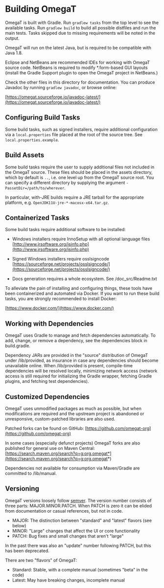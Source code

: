 # Building OmegaT

OmegaT is built with Gradle. Run `gradlew tasks` from the top level to see the
available tasks. Run `gradlew build` to build all possible distfiles and run the
main tests. Tasks skipped due to missing requirements will be noted in the
output.

OmegaT will run on the latest Java, but is required to be compatible with Java
1.8.

Eclipse and NetBeans are recommended IDEs for working with OmegaT source
code. NetBeans is required to modify *.form-based GUI layouts (install the
Gradle Support plugin to open the OmegaT project in NetBeans.)

Check the other files in this directory for documentation. You can
produce Javadoc by running `gradlew javadoc`, or browse online:

  [https://omegat.sourceforge.io/javadoc-latest/](https://omegat.sourceforge.io/javadoc-latest/)


## Configuring Build Tasks

Some build tasks, such as signed installers, require additional configuration
via a `local.properties` file placed at the root of the source tree. See
`local.properties.example`.


## Build Assets

Some build tasks require the user to supply additional files not included in the
OmegaT source. These files should be placed in the assets directory, which by
default is `..`, i.e. one level up from the OmegaT source root. You can specify
a different directory by supplying the argument `-PassetDir=/path/to/wherever`.

In particular, with-JRE builds require a JRE tarball for the appropriate
platform, e.g. `OpenJDK11U-jre-*-macosx-x64.tar.gz`.


## Containerized Tasks

Some build tasks require additional software to be installed:

- Windows installers require InnoSetup with all optional language files
  [http://www.jrsoftware.org/isinfo.php](http://www.jrsoftware.org/isinfo.php)

- Signed Windows installers require osslsigncode
  [https://sourceforge.net/projects/osslsigncode/](https://sourceforge.net/projects/osslsigncode/)

- Docs generation requires a whole ecosystem. See /doc_src/Readme.txt

To alleviate the pain of installing and configuring things, these tools have
been containerized and automated via Docker. If you want to run these build
tasks, you are strongly recommended to install Docker:

  [https://www.docker.com/](https://www.docker.com/)


## Working with Dependencies

OmegaT uses Gradle to manage and fetch dependencies automatically. To add,
change, or remove a dependency, see the dependencies block in build.gradle.

Dependency JARs are provided in the "source" distribution of OmegaT under
/lib/provided, as insurance in case any dependencies should become unavailable
online. When /lib/provided is present, compile-time dependencies will be
resolved locally, minimizing network access (network access is still required
for initializing the Gradle wrapper, fetching Gradle plugins, and fetching test
dependencies).


## Customized Dependencies

OmegaT uses unmodified packages as much as possible, but when modifications are
required and the upstream project is abandoned or unresponsive, custom-patched
libraries are also used.

Patched forks can be found on GitHub:
  [https://github.com/omegat-org](https://github.com/omegat-org)

In some cases (especially defunct projects) OmegaT forks are also published for
general use on Maven Central:
  [https://search.maven.org/search?q=g:org.omegat*](https://search.maven.org/search?q=g:org.omegat*)

Dependencies not available for consumption via Maven/Gradle are committed to
/lib/manual.


## Versioning

OmegaT versions loosely follow [semver](https://semver.org/). The version number
consists of three parts: MAJOR.MINOR.PATCH. When PATCH is zero it can be elided
from documentation or casual references, but not in code.

- MAJOR: The distinction between "standard" and "latest" flavors (see below)
- MINOR: "Large" changes that affect the UI or core functionality
- PATCH: Bug fixes and small changes that aren't "large"

In the past there was also an "update" number following PATCH, but this has been
deprecated.

There are two "flavors" of OmegaT:

- Standard: Stable, with a complete manual (sometimes "beta" in the code)
- Latest: May have breaking changes, incomplete manual

